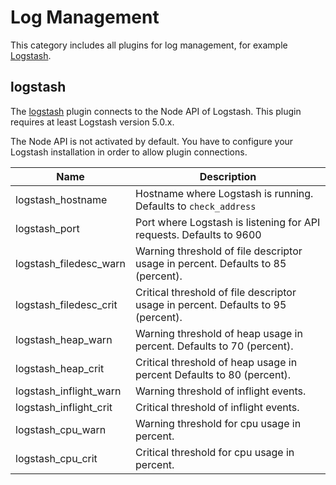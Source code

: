 # Log Management <a id="plugins-contrib-log-management"></a>

This category includes all plugins for log management, for example [Logstash](https://www.elastic.co/products/logstash).

## logstash <a id="plugins-contrib-command-logstash"></a>

The [logstash](https://github.com/widhalmt/check_logstash) plugin connects to
the Node API of Logstash. This plugin requires at least Logstash version 5.0.x.

The Node API is not activated by default. You have to configure your Logstash
installation in order to allow plugin connections.

Name                   | Description
-----------------------|------------
logstash_hostname      | Hostname where Logstash is running. Defaults to `check_address`
logstash_port          | Port where Logstash is listening for API requests. Defaults to 9600
logstash_filedesc_warn | Warning threshold of file descriptor usage in percent. Defaults to 85 (percent).
logstash_filedesc_crit | Critical threshold of file descriptor usage in percent. Defaults to 95 (percent).
logstash_heap_warn     | Warning threshold of heap usage in percent. Defaults to 70 (percent).
logstash_heap_crit     | Critical threshold of heap usage in percent Defaults to 80 (percent).
logstash_inflight_warn | Warning threshold of inflight events.
logstash_inflight_crit | Critical threshold of inflight events.
logstash_cpu_warn      | Warning threshold for cpu usage in percent.
logstash_cpu_crit      | Critical threshold for cpu usage in percent.
